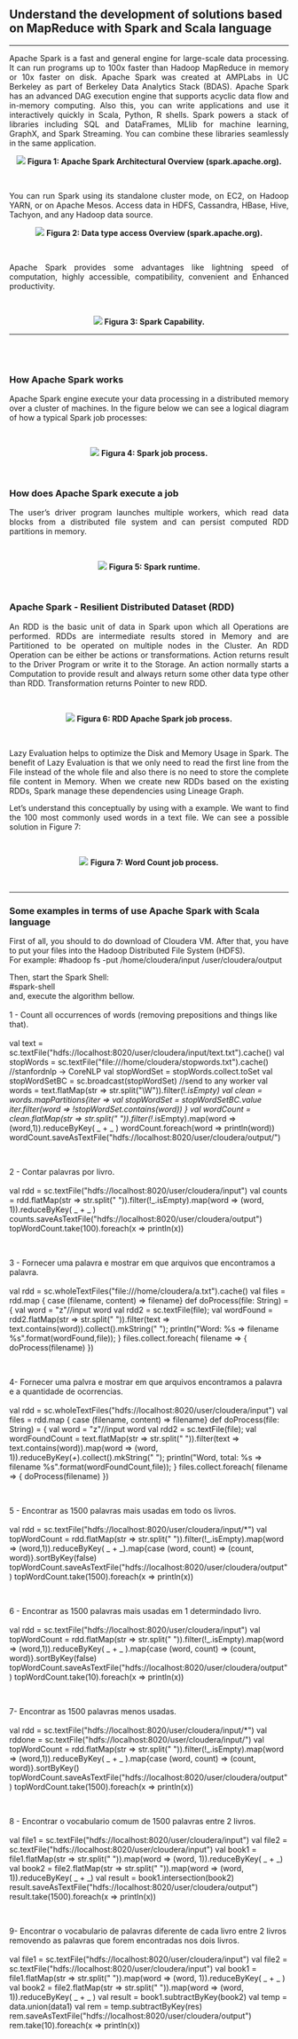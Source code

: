 ## Understand the development of solutions based on MapReduce with Spark and Scala language
___
<p align="justify">
   Apache Spark is a fast and general engine for large-scale data processing. It can run programs up to 100x faster than Hadoop MapReduce in memory or 10x faster on disk. Apache Spark was created at AMPLabs in UC Berkeley as part of Berkeley Data Analytics Stack (BDAS). Apache Spark has an advanced DAG execution engine that supports acyclic data flow and in-memory computing. Also this, you can write applications and use it interactively quickly in Scala, Python, R shells.
   Spark powers a stack of libraries including SQL and DataFrames, MLlib for machine learning, GraphX, and Spark Streaming. You can combine these libraries seamlessly in the same application.
</p>
<p align="center">
  <img src="https://github.com/gilmararaujo/posbigdata/blob/master/images/Spark_Stack.jpg">
  <b>Figura 1: Apache Spark Architectural Overview (spark.apache.org).</b>
</p>
<br>
 <p align="justify">     
You can run Spark using its standalone cluster mode, on EC2, on Hadoop YARN, or on Apache Mesos. Access data in HDFS, Cassandra, HBase, Hive, Tachyon, and any Hadoop data source.
</p>
</p>
<p align="center">
  <img src="https://github.com/gilmararaujo/posbigdata/blob/master/images/data_type_access.jpg">
  <b>Figura 2: Data type access Overview (spark.apache.org).</b>
</p>
<br>

<p align="justify">
Apache Spark provides some advantages like lightning speed of computation, highly accessible, compatibility, convenient and Enhanced productivity.
</p>
<br>

<p align="center">
  <img src="https://github.com/gilmararaujo/posbigdata/blob/master/images/capability.jpg">
  <b>Figura 3: Spark Capability.</b>
</p>

___
<br><br>
### How Apache Spark works
 <p align="justify"> 
Apache Spark engine execute your  data processing in a distributed memory over a cluster of machines. In the figure below we can see a logical diagram of how a typical Spark job processes:
</p>

</br>
<p align="center">
  <img src="https://github.com/gilmararaujo/posbigdata/blob/master/images/spark_job_process.JPG">
  <b>Figura 4: Spark job process.</b>
</p>
</br>

### How does Apache Spark execute a job
<p align="justify"> 
The user’s driver program launches multiple workers, which read data blocks from a distributed file system and can persist computed RDD partitions in memory.
</p>

<br>
<p align="center">
  <img src="https://github.com/gilmararaujo/posbigdata/blob/master/images/Spark_runtime.jpg">
  <b>Figura 5: Spark runtime.</b>
</p>
</br>

### Apache Spark - Resilient Distributed Dataset (RDD)
<p align="justify"> 
An RDD is the basic unit of data in Spark upon which all Operations are performed. RDDs are intermediate results stored in Memory and are Partitioned to be operated on multiple nodes in the Cluster.
An RDD Operation can be either be actions or transformations. Action returns result to the Driver Program or write it to the Storage. An action normally starts a Computation to provide result and always return some other data type other than RDD. Transformation returns Pointer to new RDD.

</p>
<br>
<p align="center">
  <img src="https://github.com/gilmararaujo/posbigdata/blob/master/images/RDDsparkProcess.JPG">
  <b>Figura 6: RDD Apache Spark job process.</b>
</p>
</br>

<p align="justify"> 
Lazy Evaluation helps to optimize the Disk and Memory Usage in Spark. The benefit of Lazy Evaluation is that we only need to read the first line from the File instead of the whole file and also there is no need to store the complete file content in Memory.
When we create new RDDs based on the existing RDDs, Spark manage these dependencies using Lineage Graph.
</p>
<p align="justify"> 
Let’s understand this conceptually by using with a example. We want to find the 100 most commonly used words in a text file. We can see a possible solution in Figure 7:
</p>

<br>
<p align="center">
  <img src="https://github.com/gilmararaujo/posbigdata/blob/master/images/wordCounSample.jpg">
  <b>Figura 7: Word Count job process.</b>
</p>
</br>

---

### Some examples in terms of use Apache Spark with Scala language

<p align="justify"> 
First of all, you should to do download of Cloudera VM. After that, you have  to put your files into the Hadoop Distributed File System (HDFS).</br>  
For example:
#hadoop fs -put /home/cloudera/input /user/cloudera/output

Then, start the Spark Shell: </br>
#spark-shell
</br>
and, execute the algorithm bellow.
</br> </br>
1 - Count all occurrences of words (removing prepositions and things like that). </br> </br>
val text = sc.textFile("hdfs://localhost:8020/user/cloudera/input/text.txt").cache()
val stopWords = sc.textFile("file:///home/cloudera/stopwords.txt").cache() //stanfordnlp -> CoreNLP
val stopWordSet = stopWords.collect.toSet
val stopWordSetBC = sc.broadcast(stopWordSet) //send to any worker
val words = text.flatMap(str => str.split("\\W")).filter(!_.isEmpty)
val clean = words.mapPartitions{iter =>
    val stopWordSet = stopWordSetBC.value
    iter.filter(word => !stopWordSet.contains(word))
}
val wordCount = clean.flatMap(str => str.split(" ")).filter(!_.isEmpty).map(word => (word,1)).reduceByKey( _ + _ )
wordCount.foreach(word => println(word))
wordCount.saveAsTextFile("hdfs://localhost:8020/user/cloudera/output/")

<br>

2 - Contar palavras por livro. </br> </br>
val rdd = sc.textFile("hdfs://localhost:8020/user/cloudera/input")
val counts = rdd.flatMap(str => str.split(" ")).filter(!_.isEmpty).map(word => (word, 1)).reduceByKey( _ + _ )
counts.saveAsTextFile("hdfs://localhost:8020/user/cloudera/output")
topWordCount.take(100).foreach(x => println(x))

<br>

3 - Fornecer uma palavra e mostrar em que arquivos que encontramos a palavra. </br> </br>
val rdd = sc.wholeTextFiles("file:///home/cloudera/a.txt").cache()
 val files = rdd.map { case (filename, content) => filename}
def doProcess(file: String) = { 
	 val word = "z"//input word
	 val rdd2 = sc.textFile(file);
	 val wordFound = rdd2.flatMap(str => str.split(" ")).filter(text => text.contains(word)).collect().mkString(" ");
	 println("Word: %s => filename %s".format(wordFound,file));
}
files.collect.foreach( filename => {
    doProcess(filename)
}) 

<br>

4- Fornecer uma palvra e mostrar em que arquivos encontramos a palavra e a quantidade de ocorrencias. </br> </br>
val rdd = sc.wholeTextFiles("hdfs://localhost:8020/user/cloudera/input")
val files = rdd.map { case (filename, content) => filename}
def doProcess(file: String) = { 
	 val word = "z"//input word
	 val rdd2 = sc.textFile(file);
	 val wordFoundCount = text.flatMap(str => str.split(" ")).filter(text => text.contains(word)).map(word => (word, 1)).reduceByKey(_+_).collect().mkString(" ");
	 println("Word, total: %s => filename %s".format(wordFoundCount,file));
}
files.collect.foreach( filename => {
    doProcess(filename)
}) 

<br>

5 - Encontrar as 1500 palavras mais usadas em todo os livros. </br> </br>
val rdd = sc.textFile("hdfs://localhost:8020/user/cloudera/input/*")
val topWordCount = rdd.flatMap(str => str.split(" ")).filter(!_.isEmpty).map(word => (word,1)).reduceByKey( _ + _).map{case (word, count) => (count, word)}.sortByKey(false)
topWordCount.saveAsTextFile("hdfs://localhost:8020/user/cloudera/output")
topWordCount.take(1500).foreach(x => println(x))

<br>

6 - Encontrar as 1500 palavras mais usadas em 1 determindado livro. </br> </br>
val rdd = sc.textFile("hdfs://localhost:8020/user/cloudera/input")
val topWordCount = rdd.flatMap(str => str.split(" ")).filter(!_.isEmpty).map(word => (word,1)).reduceByKey( _ + _ ).map{case (word, count) => (count, word)}.sortByKey(false)
topWordCount.saveAsTextFile("hdfs://localhost:8020/user/cloudera/output")
topWordCount.take(10).foreach(x => println(x))

<br>

7- Encontrar as 1500 palavras menos usadas. </br> </br>
val rdd = sc.textFile("hdfs://localhost:8020/user/cloudera/input/*")
val rddone = sc.textFile("hdfs://localhost:8020/user/cloudera/input/")
val topWordCount = rdd.flatMap(str => str.split(" ")).filter(!_.isEmpty).map(word => (word,1)).reduceByKey( _ + _ ).map{case (word, count) => (count, word)}.sortByKey()
topWordCount.saveAsTextFile("hdfs://localhost:8020/user/cloudera/output")
topWordCount.take(1500).foreach(x => println(x))

<br>

8 - Encontrar o vocabulario comum de 1500 palavras entre 2 livros. </br> </br>
val file1 = sc.textFile("hdfs://localhost:8020/user/cloudera/input")
val file2 = sc.textFile("hdfs://localhost:8020/user/cloudera/input")
val book1 = file1.flatMap(str => str.split(" ")).map(word => (word, 1)).reduceByKey( _ + _)
val book2 = file2.flatMap(str => str.split(" ")).map(word => (word, 1)).reduceByKey( _ + _)
val result = book1.intersection(book2)
result.saveAsTextFile("hdfs://localhost:8020/user/cloudera/output")
result.take(1500).foreach(x => println(x))

<br>

9- Encontrar o vocabulario de palavras diferente de cada livro entre 2 livros removendo as palavras que forem encontradas nos dois livros. </br> </br>
val file1 = sc.textFile("hdfs://localhost:8020/user/cloudera/input")
val file2 = sc.textFile("hdfs://localhost:8020/user/cloudera/input")
val book1 = file1.flatMap(str => str.split(" ")).map(word => (word, 1)).reduceByKey( _ + _ )
val book2 = file2.flatMap(str => str.split(" ")).map(word => (word, 1)).reduceByKey( _ + _ )
val result = book1.subtractByKey(book2)
val temp = data.union(data1)
val rem = temp.subtractByKey(res)
rem.saveAsTextFile("hdfs://localhost:8020/user/cloudera/output")
rem.take(10).foreach(x => println(x))


</p>
